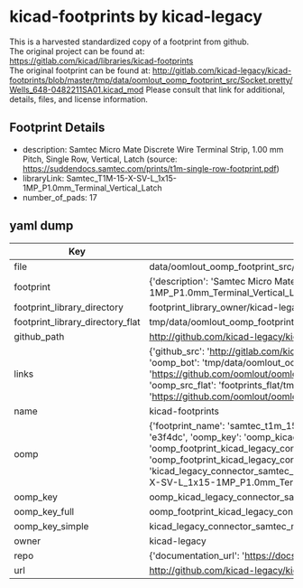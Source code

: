 # kicad-footprints by kicad-legacy  
This is a harvested standardized copy of a footprint from github.  
The original project can be found at:  
https://gitlab.com/kicad/libraries/kicad-footprints  
The original footprint can be found at:
http://gitlab.com/kicad-legacy/kicad-footprints/blob/master/tmp/data/oomlout_oomp_footprint_src/Socket.pretty/Wells_648-0482211SA01.kicad_mod
Please consult that link for additional, details, files, and license information.  
## Footprint Details
* description: Samtec Micro Mate Discrete Wire Terminal Strip, 1.00 mm Pitch, Single Row, Vertical, Latch (source: https://suddendocs.samtec.com/prints/t1m-single-row-footprint.pdf)  
* libraryLink: Samtec_T1M-15-X-SV-L_1x15-1MP_P1.0mm_Terminal_Vertical_Latch  
* number_of_pads: 17  
## yaml dump  
| Key | Value |  
| --- | --- |  
| file | data/oomlout_oomp_footprint_src/kicad-footprints/Connector_Samtec_MicroMate.pretty/Samtec_T1M-15-X-SV-L_1x15-1MP_P1.0mm_Terminal_Vertical_Latch.kicad_mod |  
| footprint | {'description': 'Samtec Micro Mate Discrete Wire Terminal Strip, 1.00 mm Pitch, Single Row, Vertical, Latch (source: https://suddendocs.samtec.com/prints/t1m-single-row-footprint.pdf)', 'libraryLink': 'Samtec_T1M-15-X-SV-L_1x15-1MP_P1.0mm_Terminal_Vertical_Latch', 'number_of_pads': 17} |  
| footprint_library_directory | footprint_library_owner/kicad-legacy_kicad-footprints |  
| footprint_library_directory_flat | tmp/data/oomlout_oomp_footprint_src/footprints_flat/kicad_legacy_connector_samtec_micromate_samtec_t1m_15_x_sv_l_1x15_1mp_p1_0mm_terminal_vertical_latch/working |  
| github_path | http://github.com/kicad-legacy/kicad-footprints/blob/master/tmp/data/oomlout_oomp_footprint_src/Connector_Samtec_MicroMate.pretty/Samtec_T1M-15-X-SV-L_1x15-1MP_P1.0mm_Terminal_Vertical_Latch.kicad_mod |  
| links | {'github_src': 'http://gitlab.com/kicad-legacy/kicad-footprints/blob/master/tmp/data/oomlout_oomp_footprint_src/Socket.pretty/Wells_648-0482211SA01.kicad_mod', 'github_src_repo': 'https://gitlab.com/kicad/libraries/kicad-footprints', 'oomp_bot': 'tmp/data/oomlout_oomp_footprint_src/footprints/kicad_legacy_connector_samtec_micromate_samtec_t1m_15_x_sv_l_1x15_1mp_p1_0mm_terminal_vertical_latch/working', 'oomp_bot_github': 'https://github.com/oomlout/oomlout_oomp_footprint_bot/tree/main/tmp/data/oomlout_oomp_footprint_src/footprints/kicad_legacy_connector_samtec_micromate_samtec_t1m_15_x_sv_l_1x15_1mp_p1_0mm_terminal_vertical_latch/working', 'oomp_src_flat': 'footprints_flat/tmp/data/oomlout_oomp_footprint_src/footprints_flat/kicad_legacy_connector_samtec_micromate_samtec_t1m_15_x_sv_l_1x15_1mp_p1_0mm_terminal_vertical_latch/working', 'oomp_src_flat_github': 'https://github.com/oomlout/oomlout_oomp_footprint_src/tree/main/tmp/data/oomlout_oomp_footprint_src/footprints_flat/kicad_legacy_connector_samtec_micromate_samtec_t1m_15_x_sv_l_1x15_1mp_p1_0mm_terminal_vertical_latch/working'} |  
| name | kicad-footprints |  
| oomp | {'footprint_name': 'samtec_t1m_15_x_sv_l_1x15_1mp_p1_0mm_terminal_vertical_latch', 'library_name': 'connector_samtec_micromate', 'md5': 'e3f4dc2d15527bfde05389c3c1b80b51', 'md5_10': 'e3f4dc2d15', 'md5_5': 'e3f4d', 'md5_6': 'e3f4dc', 'oomp_key': 'oomp_kicad_legacy_connector_samtec_micromate_samtec_t1m_15_x_sv_l_1x15_1mp_p1_0mm_terminal_vertical_latch', 'oomp_key_extra': 'oomp_footprint_kicad_legacy_connector_samtec_micromate_samtec_t1m_15_x_sv_l_1x15_1mp_p1_0mm_terminal_vertical_latch', 'oomp_key_full': 'oomp_footprint_kicad_legacy_connector_samtec_micromate_samtec_t1m_15_x_sv_l_1x15_1mp_p1_0mm_terminal_vertical_latch_e3f4dc', 'oomp_key_simple': 'kicad_legacy_connector_samtec_micromate_samtec_t1m_15_x_sv_l_1x15_1mp_p1_0mm_terminal_vertical_latch', 'original_filename': 'data/oomlout_oomp_footprint_src/kicad-footprints/Connector_Samtec_MicroMate.pretty/Samtec_T1M-15-X-SV-L_1x15-1MP_P1.0mm_Terminal_Vertical_Latch.kicad_mod', 'owner_name': 'kicad_legacy'} |  
| oomp_key | oomp_kicad_legacy_connector_samtec_micromate_samtec_t1m_15_x_sv_l_1x15_1mp_p1_0mm_terminal_vertical_latch |  
| oomp_key_full | oomp_footprint_kicad_legacy_connector_samtec_micromate_samtec_t1m_15_x_sv_l_1x15_1mp_p1_0mm_terminal_vertical_latch |  
| oomp_key_simple | kicad_legacy_connector_samtec_micromate_samtec_t1m_15_x_sv_l_1x15_1mp_p1_0mm_terminal_vertical_latch |  
| owner | kicad-legacy |  
| repo | {'documentation_url': 'https://docs.github.com/rest/repos/repos#get-a-repository', 'message': 'Not Found'} |  
| url | http://github.com/kicad-legacy/kicad-footprints |  

